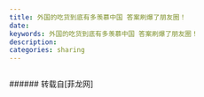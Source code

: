 ```yaml
---
title: 外国的吃货到底有多羡慕中国 答案刷爆了朋友圈！ ​​​​
date: 
keywords: 外国的吃货到底有多羡慕中国 答案刷爆了朋友圈！ ​​​​
description: 
categories: sharing
---
```

<td class="t_f" id="postmessage_997572">

<img alt="" border="0" class="zoom" data-cf-modified-c527df083b867831b928577f-="" file="https://wx2.sinaimg.cn/mw690/96a8515bgy1flm28v99ptj20hs1x6ag7.jpg" id="aimg_KL0Eo" lazyloadthumb="1" onclick="" onmouseover="" src="https://wx2.sinaimg.cn/mw690/96a8515bgy1flm28v99ptj20hs1x6ag7.jpg"/><br/>
<img alt="" border="0" class="zoom" data-cf-modified-c527df083b867831b928577f-="" file="https://wx2.sinaimg.cn/mw690/96a8515bgy1flm28vee2kj20hs226jyy.jpg" id="aimg_vsrb3" lazyloadthumb="1" onclick="" onmouseover="" src="https://wx2.sinaimg.cn/mw690/96a8515bgy1flm28vee2kj20hs226jyy.jpg"/><br/>
<img alt="" border="0" class="zoom" data-cf-modified-c527df083b867831b928577f-="" file="https://wx1.sinaimg.cn/mw690/96a8515bgy1flm28vdizmj20hs1q7dmu.jpg" id="aimg_LQur3" lazyloadthumb="1" onclick="" onmouseover="" src="https://wx1.sinaimg.cn/mw690/96a8515bgy1flm28vdizmj20hs1q7dmu.jpg"/><br/>
<img alt="" border="0" class="zoom" data-cf-modified-c527df083b867831b928577f-="" file="https://wx1.sinaimg.cn/mw690/96a8515bgy1flm28vesasj20hs1hwtev.jpg" id="aimg_ukzAZ" lazyloadthumb="1" onclick="" onmouseover="" src="https://wx1.sinaimg.cn/mw690/96a8515bgy1flm28vesasj20hs1hwtev.jpg"/><br/>
<img alt="" border="0" class="zoom" data-cf-modified-c527df083b867831b928577f-="" file="https://wx1.sinaimg.cn/mw690/96a8515bgy1flm28vjj3kj20hs1pin5f.jpg" id="aimg_f5ZnF" lazyloadthumb="1" onclick="" onmouseover="" src="https://wx1.sinaimg.cn/mw690/96a8515bgy1flm28vjj3kj20hs1pin5f.jpg"/><br/>
<img alt="" border="0" class="zoom" data-cf-modified-c527df083b867831b928577f-="" file="https://wx3.sinaimg.cn/mw690/96a8515bgy1flm28vl99dj20hs2330yx.jpg" id="aimg_PIxcc" lazyloadthumb="1" onclick="" onmouseover="" src="https://wx3.sinaimg.cn/mw690/96a8515bgy1flm28vl99dj20hs2330yx.jpg"/><br/>
<img alt="" border="0" class="zoom" data-cf-modified-c527df083b867831b928577f-="" file="https://wx1.sinaimg.cn/mw690/96a8515bgy1flm28vld2gj20hs1y5td7.jpg" id="aimg_jhjPa" lazyloadthumb="1" onclick="" onmouseover="" src="https://wx1.sinaimg.cn/mw690/96a8515bgy1flm28vld2gj20hs1y5td7.jpg"/><br/>
<img alt="" border="0" class="zoom" data-cf-modified-c527df083b867831b928577f-="" file="https://wx4.sinaimg.cn/mw690/96a8515bgy1flm28vrm3dj20hs2ldn5w.jpg" id="aimg_FBifz" lazyloadthumb="1" onclick="" onmouseover="" src="https://wx4.sinaimg.cn/mw690/96a8515bgy1flm28vrm3dj20hs2ldn5w.jpg"/><br/>
</td>
###### 转载自[菲龙网]
